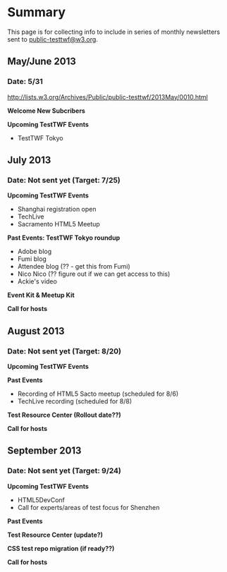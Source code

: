 # Summary
This page is for collecting info to include in series of monthly newsletters sent to [public-testtwf@w3.org](http://lists.w3.org/Archives/Public/public-testtwf/).

## May/June 2013
### Date: 5/31
http://lists.w3.org/Archives/Public/public-testtwf/2013May/0010.html

**Welcome New Subcribers**

**Upcoming TestTWF Events**
* TestTWF Tokyo

## July 2013 
### Date: Not sent yet (Target: 7/25)

**Upcoming TestTWF Events**
* Shanghai registration open
* TechLive
* Sacramento HTML5 Meetup

**Past Events: TestTWF Tokyo roundup**
* Adobe blog
* Fumi blog
* Attendee blog (?? - get this from Fumi)
* Nico Nico (?? figure out if we can get access to this)
* Ackie's video 

**Event Kit & Meetup Kit**

**Call for hosts**

## August 2013
### Date: Not sent yet (Target: 8/20)

**Upcoming TestTWF Events**

**Past Events**
* Recording of HTML5 Sacto meetup (scheduled for 8/6)
* TechLive recording (scheduled for 8/8)

**Test Resource Center (Rollout date??)**

**Call for hosts**

## September 2013
### Date: Not sent yet (Target: 9/24)

**Upcoming TestTWF Events**
* HTML5DevConf
* Call for experts/areas of test focus for Shenzhen

**Past Events**

**Test Resource Center (update?)**

**CSS test repo migration (if ready??)**

**Call for hosts**